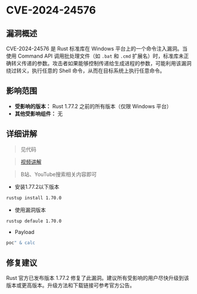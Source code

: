 # CVE-2024-24576

## 漏洞概述

CVE-2024-24576 是 Rust 标准库在 Windows 平台上的一个命令注入漏洞。当使用 Command API 调用批处理文件（如 `.bat` 和 `.cmd` 扩展名）时，标准库未正确转义传递的参数。攻击者如果能够控制传递给生成进程的参数，可能利用该漏洞绕过转义，执行任意的 Shell 命令，从而在目标系统上执行任意命令。 

## 影响范围

- **受影响的版本：** Rust 1.77.2 之前的所有版本（仅限 Windows 平台）
- **其他受影响组件：** 无

## 详细讲解

> 见代码

> [视频讲解](https://deelmind.com/)

> B站、YouTube搜索相关内容即可

* 安装1.77.2以下版本

```sh
rustup install 1.70.0
```

* 使用漏洞版本

```sh
rustup defaule 1.70.0
```

* Payload

```sh
poc" & calc
```

## 修复建议

Rust 官方已发布版本 1.77.2 修复了此漏洞。建议所有受影响的用户尽快升级到该版本或更高版本。升级方法和下载链接可参考官方公告。